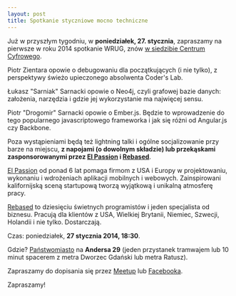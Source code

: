 ```yaml
---
layout: post
title: Spotkanie styczniowe mocno techniczne
---
```


Już w przyszłym tygodniu, w **poniedziałek, 27. stycznia**, zapraszamy
na pierwsze w roku 2014 spotkanie WRUG, znów [w siedzibie
Centrum Cyfrowego](http://panstwomiasto.pl).

Piotr Zientara opowie o debugowaniu dla początkujących (i nie tylko), z perspektywy świeżo upieczonego absolwenta Coder's Lab.

Łukasz "Sarniak" Sarnacki opowie o Neo4j, czyli grafowej bazie danych: założenia, narzędzia i gdzie jej wykorzystanie ma najwięcej sensu.

Piotr "Drogomir" Sarnacki opowie o Ember.js. Będzie to wprowadzenie do tego popularnego javascriptowego frameworka i jak się różni od Angular.js czy Backbone.

Poza wystąpieniami będą też lightning talki i ogólne
socjalizowanie przy barze na miejscu, **z napojami (o
dowolnym składzie) lub przekąskami zasponsorowanymi przez
[El Passion](http://elpassion.pl) i [Rebased](http://rebased.pl)**.

[El Passion](http://elpassion.pl) od ponad 6 lat pomaga
firmom z USA i Europy w projektowaniu, wykonaniu i wdrożeniach
aplikacji mobilnych i webowych. Zainspirowani kalifornijską
sceną startupową tworzą wyjątkową i unikalną atmosferę pracy.

[Rebased](http://rebased.pl) to dziesięciu świetnych programistów
i jeden specjalista od biznesu. Pracują dla klientów z USA, Wielkiej
Brytanii, Niemiec, Szwecji, Holandii i nie tylko. Dostarczają.

Czas: poniedziałek, **27 stycznia 2014, 18:30**.

Gdzie? [Państwomiasto](http://panstwomiasto.pl) na
**Andersa 29** (jeden przystanek tramwajem lub 10
minut spacerem z metra Dworzec Gdański lub metra Ratusz).

Zapraszamy do dopisania się przez
[Meetup](http://www.meetup.com/Warsaw-Ruby-Users-Group-WRUG/events/160049022/)
lub [Facebooka](https://www.facebook.com/events/588571231212241/).

Zapraszamy!
